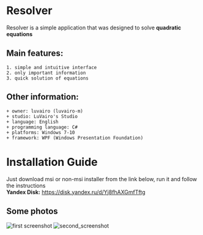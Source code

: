 # Resolver
Resolver is a simple application that was designed to solve **quadratic equations**

## Main features:
    1. simple and intuitive interface
    2. only important information
    3. quick solution of equations
    
## Other information:
    + owner: luvairo (luvairo-m)
    + studio: LuVairo's Studio
    + language: English
    + programming language: C#  
    + platforms: Windows 7-10
    + framework: WPF (Windows Presentation Foundation)
    
# Installation Guide
Just download msi or non-msi installer from the link below, run it and follow the instructions
<br/>
**Yandex Disk:** https://disk.yandex.ru/d/Yj8fhAXGmfTftg

## Some photos
![first screenshot](https://user-images.githubusercontent.com/53510413/148678045-9b08496d-f482-406c-979a-04a18e00877b.png)
![second_screenshot](https://user-images.githubusercontent.com/53510413/148678062-185c3f43-5f12-4d26-bfce-45345bce9113.png)
